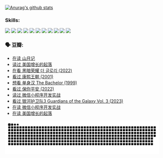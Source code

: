 
[![Anurag's github stats](https://github-readme-stats.vercel.app/api?username=w940853815)](https://github.com/anuraghazra/github-readme-stats)

### Skills:

<code><img height="32" src="https://cdn.jsdelivr.net/npm/simple-icons@v5/icons/python.svg"></code>
<code><img height="32" src="https://cdn.jsdelivr.net/npm/simple-icons@v5/icons/javascript.svg"></code>
<code><img height="32" src="https://cdn.jsdelivr.net/npm/simple-icons@v5/icons/django.svg"></code>
<code><img height="32" src="https://cdn.jsdelivr.net/npm/simple-icons@v5/icons/flask.svg"></code>
<code><img height="32" src="https://cdn.jsdelivr.net/npm/simple-icons@v5/icons/vuetify.svg"></code>
<code><img height="32" src="https://cdn.jsdelivr.net/npm/simple-icons@v5/icons/git.svg"></code>
<code><img height="32" src="https://cdn.jsdelivr.net/npm/simple-icons@v5/icons/docker.svg"></code>
<code><img height="32" src="https://cdn.jsdelivr.net/npm/simple-icons@v5/icons/postgresql.svg"></code>
<code><img height="32" src="https://cdn.jsdelivr.net/npm/simple-icons@v5/icons/elasticsearch.svg"></code>
<code><img height="32" src="https://cdn.jsdelivr.net/npm/simple-icons@v5/icons/macos.svg"></code>
<code><img height="32" src="https://cdn.jsdelivr.net/npm/simple-icons@v5/icons/linux.svg"></code>

### 🗣 豆瓣:

<!-- DOUBAN-ACTIVITIES:START -->
- [在读 山月记](https://www.douban.com/people/136069238/status/4256796460/?_i=85700776)
- [读过 美国增长的起落](https://www.douban.com/people/136069238/status/4256795052/?_i=85700776)
- [在看 黑暗荣耀 더 글로리‎ (2022)](https://www.douban.com/people/136069238/status/4256207386/?_i=85700776)
- [看过 康熙王朝‎ (2001)](https://www.douban.com/people/136069238/status/4254396418/?_i=85700776)
- [想看 单身汉 The Bachelor‎ (1999)](https://www.douban.com/people/136069238/status/4250318861/?_i=85700776)
- [看过 保你平安‎ (2022)](https://www.douban.com/people/136069238/status/4239139510/?_i=85700776)
- [读过 微信小程序开发实战](https://www.douban.com/people/136069238/status/4237321528/?_i=85700776)
- [看过 银河护卫队3 Guardians of the Galaxy Vol. 3‎ (2023)](https://www.douban.com/people/136069238/status/4236631849/?_i=85700776)
- [在读 微信小程序开发实战](https://www.douban.com/people/136069238/status/4230177692/?_i=85700776)
- [在读 美国增长的起落](https://www.douban.com/people/136069238/status/4220055912/?_i=85700776)
<!-- DOUBAN-ACTIVITIES:END -->


![Snake animation](https://raw.githubusercontent.com/w940853815/w940853815/output/github-contribution-grid-snake.svg)

<!--
**w940853815/w940853815** is a ✨ _special_ ✨ repository because its `README.md` (this file) appears on your GitHub profile.

Here are some ideas to get you started:

- 🔭 I’m currently working on ...
- 🌱 I’m currently learning ...
- 👯 I’m looking to collaborate on ...
- 🤔 I’m looking for help with ...
- 💬 Ask me about ...
- 📫 How to reach me: ...
- 😄 Pronouns: ...
- ⚡ Fun fact: ...
-->
